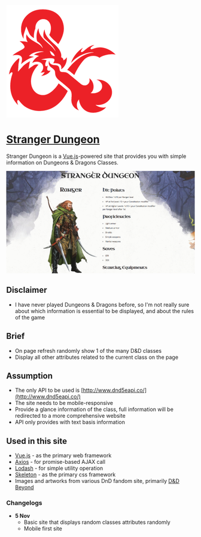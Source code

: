 [![DnD Logo](./imgs/logo.png)](https://www.dndbeyond.com)
# [Stranger Dungeon](http://altabepha.com/strangerdungeon/)

Stranger Dungeon is a [Vue.js](https://vuejs.org/)-powered site that provides you with simple information on Dungeons & Dragons Classes.

[![Demo](./imgs/demo.gif)](http://altabepha.com/strangerdungeon)

## **Disclaimer**
- I have never played Dungeons & Dragons before, so I'm not really sure about which information is essential to be displayed, and about the rules of the game

## Brief
- On page refresh randomly show 1 of the many D&D classes
- Display all other attributes related to the current class on the page

## Assumption
- The only API to be used is [http://www.dnd5eapi.co/](http://www.dnd5eapi.co/)
- The site needs to be mobile-responsive
- Provide a glance information of the class, full information will be redirected to a more comprehensive website
- API only provides with text basis information

## Used in this site
- [Vue.js](https://vuejs.org/) - as the primary web framework
- [Axios](https://github.com/axios/axios) - for promise-based AJAX call
- [Lodash](https://lodash.com/) - for simple utility operation
- [Skeleton](http://getskeleton.com/) - as the primary css framework
- Images and artworks from various DnD fandom site, primarily [D&D Beyond](https://www.dndbeyond.com/)

### Changelogs
- **5 Nov**
  - Basic site that displays random classes attributes randomly
  - Mobile first site

